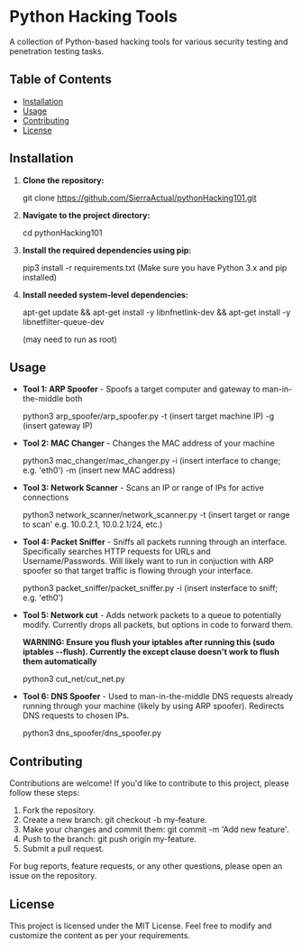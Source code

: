 # Python Hacking Tools

A collection of Python-based hacking tools for various security testing and penetration testing tasks.

## Table of Contents

- [Installation](#installation)
- [Usage](#usage)
- [Contributing](#contributing)
- [License](#license)

## Installation

1. **Clone the repository:**

    git clone https://github.com/SierraActual/pythonHacking101.git


2. **Navigate to the project directory:**

    cd pythonHacking101


3. **Install the required dependencies using pip:**

    pip3 install -r requirements.txt
    (Make sure you have Python 3.x and pip installed)

4. **Install needed system-level dependencies:**

    apt-get update && apt-get install -y libnfnetlink-dev && apt-get install -y libnetfilter-queue-dev
   
    (may need to run as root)

## Usage

- **Tool 1: ARP Spoofer** - Spoofs a target computer and gateway to man-in-the-middle both

    python3 arp_spoofer/arp_spoofer.py -t (insert target machine IP) -g (insert gateway IP)

- **Tool 2: MAC Changer** - Changes the MAC address of your machine

    python3 mac_changer/mac_changer.py -i (insert interface to change; e.g. 'eth0') -m (insert new MAC address)

- **Tool 3: Network Scanner** - Scans an IP or range of IPs for active connections

    python3 network_scanner/network_scanner.py -t (insert target or range to scan' e.g. 10.0.2.1, 10.0.2.1/24, etc.)

- **Tool 4: Packet Sniffer** - Sniffs all packets running through an interface. Specifically searches HTTP requests for URLs and Username/Passwords. Will likely want to run in conjuction with ARP spoofer so that target traffic is flowing through your interface.

    python3 packet_sniffer/packet_sniffer.py -i (insert insterface to sniff; e.g. 'eth0')

- **Tool 5: Network cut** - Adds network packets to a queue to potentially modify. Currently drops all packets, but options in code to forward them.

    **WARNING: Ensure you flush your iptables after running this (sudo iptables --flush). Currently the except clause doesn't work to flush them automatically**

    python3 cut_net/cut_net.py

- **Tool 6: DNS Spoofer** - Used to man-in-the-middle DNS requests already running through your machine (likely by using ARP spoofer). Redirects DNS requests to chosen IPs.

    python3 dns_spoofer/dns_spoofer.py

## Contributing
Contributions are welcome! If you'd like to contribute to this project, please follow these steps:

1. Fork the repository.
2. Create a new branch: git checkout -b my-feature.
3. Make your changes and commit them: git commit -m 'Add new feature'.
4. Push to the branch: git push origin my-feature.
5. Submit a pull request.

For bug reports, feature requests, or any other questions, please open an issue on the repository.

## License
This project is licensed under the MIT License.
Feel free to modify and customize the content as per your requirements.
